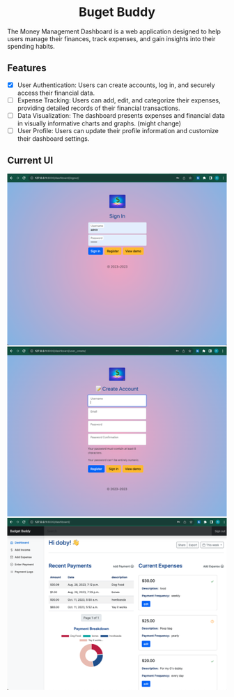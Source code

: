 <div align="center">
  <h1>Buget Buddy </h1>
</div>

The Money Management Dashboard is a web application designed to help users manage their finances, track expenses, and gain insights into their spending habits.

## Features 
- [x] User Authentication: Users can create accounts, log in, and securely access their financial data.
- [ ] Expense Tracking: Users can add, edit, and categorize their expenses, providing detailed records of their financial transactions.
- [ ] Data Visualization: The dashboard presents expenses and financial data in visually informative charts and graphs. (might change)
- [ ] User Profile: Users can update their profile information and customize their dashboard settings.

## Current UI
<div align="center">
 <img src="media/signin.png" style="width:600px">
 <img src="media/register.png" style="width:600px">
 <img src="media/home.png" style="width:600px">
</div>


